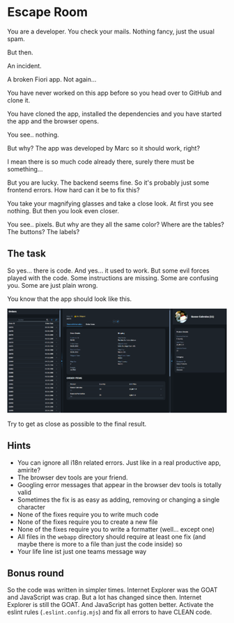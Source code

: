 # Escape Room

You are a developer. You check your mails. Nothing fancy, just the usual spam. 

But then.

An incident.

A broken Fiori app. Not again...

You have never worked on this app before so you head over to GitHub and clone it.

You have cloned the app, installed the dependencies and you have started the app and the browser opens. 

You see.. nothing. 

But why? The app was developed by Marc so it should work, right?

I mean there is so much code already there, surely there must be something...

But you are lucky. The backend seems fine. So it's probably just some frontend errors. How hard can it be to fix this?

You take your magnifying glasses and take a close look. At first you see nothing. But then you look even closer. 

You see.. pixels. But why are they all the same color? Where are the tables? The buttons? The labels?

## The task

So yes... there is code. And yes... it used to work. But some evil forces played with the code. Some instructions are missing. Some are confusing you. Some are just plain wrong.

You know that the app should look like this.

![Final Result](final_result.png)

Try to get as close as possible to the final result.

## Hints

- You can ignore all i18n related errors. Just like in a real productive app, amirite?
- The browser dev tools are your friend.
- Googling error messages that appear in the browser dev tools is totally valid
- Sometimes the fix is as easy as adding, removing or changing a single character
- None of the fixes require you to write much code
- None of the fixes require you to create a new file
- None of the fixes require you to write a formatter (well... except one)
- All files in the `webapp` directory should require at least one fix (and maybe there is more to a file than just the code inside) so 
- Your life line ist just one teams message way

## Bonus round

So the code was written in simpler times. Internet Explorer was the GOAT and JavaScript was crap. But a lot has changed since then. Internet Explorer is still the GOAT. And JavaScript has gotten better. Activate the eslint rules (`.eslint.config.mjs`) and fix all errors to have CLEAN code.